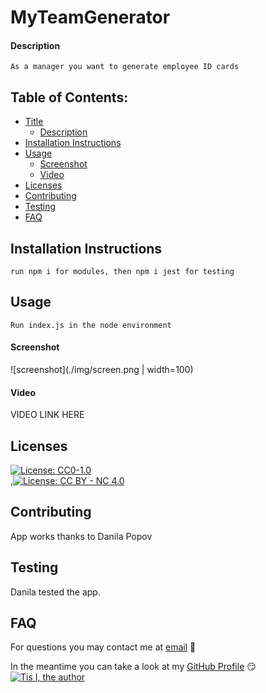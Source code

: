 # MyTeamGenerator

#### Description

```
As a manager you want to generate employee ID cards
```

## Table of Contents:

- [Title](#MyTeamGenerator)
  - [Description](#description)
- [Installation Instructions](#installation%20instructions)
- [Usage](#usage)
  - [Screenshot](#screenshot)
  - [Video](#video)
- [Licenses](#licenses)
- [Contributing](#contributing)
- [Testing](#testing)
- [FAQ](#faq)

## Installation Instructions

```
run npm i for modules, then npm i jest for testing
```

## Usage

```
Run index.js in the node environment
```

#### Screenshot

![screenshot](./img/screen.png | width=100)

#### Video

VIDEO LINK HERE

## Licenses

[![License: CC0-1.0](https://img.shields.io/badge/License-CC0_1.0-lightgrey.svg)](http://creativecommons.org/publicdomain/zero/1.0/)<br/>,[![License: CC BY - NC 4.0](https://img.shields.io/badge/License-CC_BY--NC_4.0-lightgrey.svg)](https://creativecommons.org/licenses/by-nc/4.0/)<br/>

## Contributing

App works thanks to Danila Popov

## Testing

Danila tested the app.

## FAQ

For questions you may contact me at [email](email) :thinking:

In the meantime you can take a look at my [GitHub Profile](https://github.com/corhydare) :smirk:
[![Tis I, the author](https://github.com/corhydare.png?size=200)](https://github.com/corhydare)
